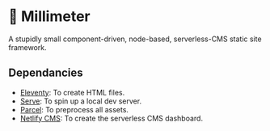 # 📏 Millimeter

A stupidly small component-driven, node-based, serverless-CMS static site framework.

## Dependancies
- [Eleventy](https://www.11ty.io/): To create HTML files.
- [Serve](https://www.npmjs.com/package/serve): To spin up a local dev server.
- [Parcel](https://parceljs.org/): To preprocess all assets.
- [Netlify CMS](https://www.netlifycms.org/): To create the serverless CMS dashboard.
